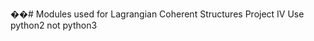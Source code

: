 ��#   M o d u l e s   u s e d   f o r   L a g r a n g i a n   C o h e r e n t   S t r u c t u r e s   P r o j e c t   I V  Use python2 not python3
 
